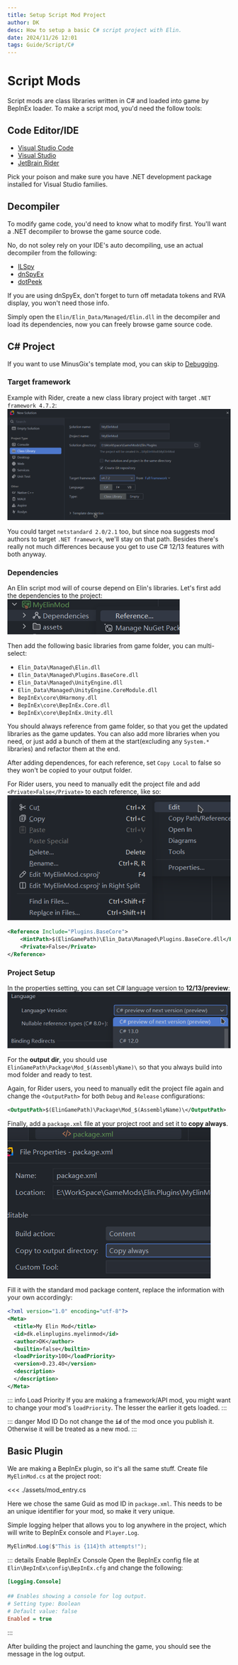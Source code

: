 ```yaml
---
title: Setup Script Mod Project
author: DK
desc: How to setup a basic C# script project with Elin.
date: 2024/11/26 12:01
tags: Guide/Script/C#
---
```


# Script Mods

Script mods are class libraries written in C# and loaded into game by BepInEx loader. To make a script mod, you'd need the follow tools:

## Code Editor/IDE

+ [Visual Studio Code](https://code.visualstudio.com/)
+ [Visual Studio](https://visualstudio.microsoft.com/)
+ [JetBrain Rider](https://www.jetbrains.com/rider/)

Pick your poison and make sure you have .NET development package installed for Visual Studio families.

## Decompiler

To modify game code, you'd need to know what to modify first. You'll want a .NET decompiler to browse the game source code. 

No, do not soley rely on your IDE's auto decompiling, use an actual decompiler from the following:
+ [ILSpy](https://github.com/icsharpcode/ILSpy/releases)
+ [dnSpyEx](https://github.com/dnSpyEx/dnSpy)
+ [dotPeek](https://www.jetbrains.com/decompiler/)

If you are using dnSpyEx, don't forget to turn off metadata tokens and RVA display, you won't need those info.

Simply open the `Elin/Elin_Data/Managed/Elin.dll` in the decompiler and load its dependencies, now you can freely browse game source code.

## C# Project

If you want to use MinusGix's template mod, you can skip to [Debugging](./debugging).

<LinkCard t="MinusGix Elin Mod Template" u="https://github.com/MinusGix/ElinExampleMod"/>

### Target framework

Example with Rider, create a new class library project with target `.NET framework 4.7.2`:
![rider new](./assets/rider_new_project.png)

You could target `netstandard 2.0/2.1` too, but since noa suggests mod authors to target `.NET framework`, we'll stay on that path. Besides there's really not much differences because you get to use C# 12/13 features with both anyway.

### Dependencies

An Elin script mod will of course depend on Elin's libraries. Let's first add the dependencies to the project:
![deps](./assets/deps.png)

Then add the following basic libraries from game folder, you can multi-select:
+ `Elin_Data\Managed\Elin.dll`
+ `Elin_Data\Managed\Plugins.BaseCore.dll`
+ `Elin_Data\Managed\UnityEngine.dll`
+ `Elin_Data\Managed\UnityEngine.CoreModule.dll`
+ `BepInEx\core\0Harmony.dll`
+ `BepInEx\core\BepInEx.Core.dll`
+ `BepInEx\core\BepInEx.Unity.dll`

You should always reference from game folder, so that you get the updated libraries as the game updates. You can also add more libraries when you need, or just add a bunch of them at the start(excluding any `System.*` libraries) and refactor them at the end.

After adding dependences, for each reference, set `Copy Local` to false so they won't be copied to your output folder. 

For Rider users, you need to manually edit the project file and add `<Private>False</Private>` to each reference, like so:
![edit csproj](./assets/edit_csproj.png)
```xml
<Reference Include="Plugins.BaseCore">
    <HintPath>$(ElinGamePath)\Elin_Data\Managed\Plugins.BaseCore.dll</HintPath>
    <Private>False</Private>
</Reference>
``` 

### Project Setup

In the properties setting, you can set C# language version to **12/13/preview**:
![cs ver](./assets/cs_ver.png)

For the **output dir**, you should use `ElinGamePath\Package\Mod_$(AssemblyName)\` so that you always build into mod folder and ready to test. 

Again, for Rider users, you need to manually edit the project file again and change the `<OutputPath>` for both `Debug` and `Release` configurations:
```xml
<OutputPath>$(ElinGamePath)\Package\Mod_$(AssemblyName)\</OutputPath>
```

Finally, add a `package.xml` file at your project root and set it to **copy always**.
![package xml](./assets/package.png)

Fill it with the standard mod package content, replace the information with your own accordingly:
```xml
<?xml version="1.0" encoding="utf-8"?>
<Meta>
  <title>My Elin Mod</title>
  <id>dk.elinplugins.myelinmod</id>
  <author>DK</author>
  <builtin>false</builtin>
  <loadPriority>100</loadPriority>
  <version>0.23.40</version>
  <description>
  </description>
</Meta>
```

::: info Load Priority
If you are making a framework/API mod, you might want to change your mod's `loadPriority`. The lesser the earlier it gets loaded.
:::

::: danger Mod ID
Do not change the **`id`** of the mod once you publish it. Otherwise it will be treated as a new mod.
:::

## Basic Plugin

We are making a BepInEx plugin, so it's all the same stuff. Create file `MyElinMod.cs` at the project root:

<<< ./assets/mod_entry.cs

Here we chose the same Guid as mod ID in `package.xml`. This needs to be an unique identifier for your mod, so make it very unique.

Simple logging helper that allows you to log anywhere in the project, which will write to BepInEx console and `Player.Log`.
```cs
MyElinMod.Log($"This is {114}th attempts!");
```

::: details Enable BepInEx Console
Open the BepInEx config file at `Elin\BepInEx\config\BepInEx.cfg` and change the following:
```ini
[Logging.Console]

## Enables showing a console for log output.
# Setting type: Boolean
# Default value: false
Enabled = true
```
:::

After building the project and launching the game, you should see the message in the log output.